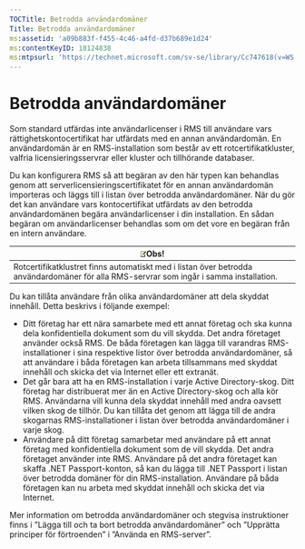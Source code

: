 ```yaml
---
TOCTitle: Betrodda användardomäner
Title: Betrodda användardomäner
ms:assetid: 'a09b883f-f455-4c46-a4fd-d37b689e1d24'
ms:contentKeyID: 18124838
ms:mtpsurl: 'https://technet.microsoft.com/sv-se/library/Cc747618(v=WS.10)'
---
```


Betrodda användardomäner
========================

Som standard utfärdas inte användarlicenser i RMS till användare vars rättighetskontocertifikat har utfärdats med en annan användardomän. En användardomän är en RMS-installation som består av ett rotcertifikatkluster, valfria licensieringsservrar eller kluster och tillhörande databaser.

Du kan konfigurera RMS så att begäran av den här typen kan behandlas genom att serverlicensieringscertifikatet för en annan användardomän importeras och läggs till i listan över betrodda användardomäner. När du gör det kan användare vars kontocertifikat utfärdats av den betrodda användardomänen begära användarlicenser i din installation. En sådan begäran om användarlicenser behandlas som om det vore en begäran från en intern användare.

| ![](images/Cc747618.note(WS.10).gif)Obs!                                                                   |
|-----------------------------------------------------------------------------------------------------------------------------------------|
| Rotcertifikatklustret finns automatiskt med i listan över betrodda användardomäner för alla RMS-servrar som ingår i samma installation. |

Du kan tillåta användare från olika användardomäner att dela skyddat innehåll. Detta beskrivs i följande exempel:

-   Ditt företag har ett nära samarbete med ett annat företag och ska kunna dela konfidentiella dokument som du vill skydda. Det andra företaget använder också RMS. De båda företagen kan lägga till varandras RMS-installationer i sina respektive listor över betrodda användardomäner, så att användare i båda företagen kan arbeta tillsammans med skyddat innehåll och skicka det via Internet eller ett extranät.
-   Det går bara att ha en RMS-installation i varje Active Directory-skog. Ditt företag har distribuerat mer än en Active Directory-skog och alla kör RMS. Användarna vill kunna dela skyddat innehåll med andra oavsett vilken skog de tillhör. Du kan tillåta det genom att lägga till de andra skogarnas RMS-installationer i listan över betrodda användardomäner i varje skog.
-   Användare på ditt företag samarbetar med användare på ett annat företag med konfidentiella dokument som de vill skydda. Det andra företaget använder inte RMS. Användare på det andra företaget kan skaffa .NET Passport-konton, så kan du lägga till .NET Passport i listan över betrodda domäner för din RMS-installation. Användare på båda företagen kan nu arbeta med skyddat innehåll och skicka det via Internet.

Mer information om betrodda användardomäner och stegvisa instruktioner finns i ”Lägga till och ta bort betrodda användardomäner” och ”Upprätta principer för förtroenden” i ”Använda en RMS-server”.
